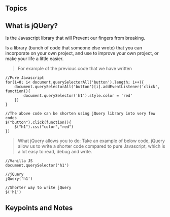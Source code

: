 ## Topics
## What is jQUery?
Is the Javascript library that will Prevent our fingers from breaking.

Is a library (bunch of code that someone else wrote) that you can incorporate on your own project, and use to improve your own project, or make your life a little easier.

> For example of the previous code that we have written
```
//Pure Javascript 
for(i=0; i< document.querySelectorAll('button').length; i++){
    document.querySelectorAll('button')[i].addEventListener('click', function(){
        document.querySelector('h1').style.color = 'red'
    })
}

//The above code can be shorten using jQuery library into very few codes
$("button").click(function(){
    $("h1").css("color","red")
})
```

> What jQuery allows you to do:
Take an example of below code, jQuery allow us to write a shorter code compared to pure Javascript, which is a lot easy to read, debug and write.
```
//Vanilla JS
document.querySelector('h1')

//jQuery
jQuery('h1')

//Shorter way to write jQuery
$('h1')
```
## Keypoints and Notes
